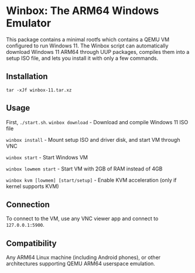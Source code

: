# Winbox: The ARM64 Windows Emulator
This package contains a minimal rootfs which contains a QEMU VM configured to run Windows 11. The Winbox script can automatically download Windows 11 ARM64 through UUP packages, compiles them into a setup ISO file, and lets you install it with only a few commands.

## Installation
`tar -xJf winbox-11.tar.xz`

## Usage
First, `./start.sh`.
`winbox download` - Download and compile Windows 11 ISO file

`winbox install` - Mount setup ISO and driver disk, and start VM through VNC

`winbox start` - Start Windows VM

`winbox lowmem start` - Start VM with 2GB of RAM instead of 4GB

`winbox kvm [lowmem] [start/setup]` - Enable KVM acceleration (only if kernel supports KVM)

## Connection
To connect to the VM, use any VNC viewer app and connect to `127.0.0.1:5900`.

## Compatibility
Any ARM64 Linux machine (including Android phones), or other architectures supporting QEMU ARM64 userspace emulation.
